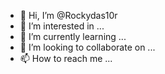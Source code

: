 - 👋 Hi, I’m @Rockydas10r
- 👀 I’m interested in ...
- 🌱 I’m currently learning ...
- 💞️ I’m looking to collaborate on ...
- 📫 How to reach me ...

<!---
Rockydas10r/Rockydas10r is a ✨ special ✨ repository because its `README.md` (this file) appears on your GitHub profile.
You can click the Preview link to take a look at your changes.
--->
